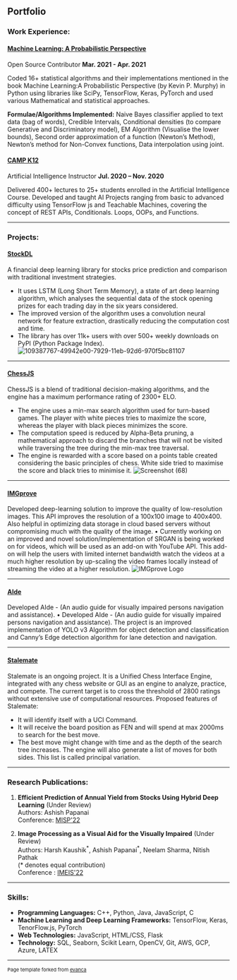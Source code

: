 ## Portfolio

### Work Experience: 

#### [Machine Learning: A Probabilistic Perspective](https://github.com/probml/pyprobml/pulls?q=is%3Apr+is%3Aclosed+author%3Aashishpapanai)
Open Source Contributor **Mar. 2021 - Apr. 2021**


Coded 16+ statistical algorithms and their implementations mentioned in the book Machine Learning:A Probabilistic Perspective (by Kevin P. Murphy) in Python using libraries like SciPy, TensorFlow, Keras, PyTorch and used various Mathematical and statistical approaches.

**Formulae/Algorithms Implemented:** Naive Bayes classifier applied to text data (bag of words), Credible Intervals, Conditional densities (to compare Generative and Discriminatory model), EM Algorithm (Visualise the lower bounds), Second order approximation of a function (Newton’s Method), Newton’s method for Non-Convex functions, Data interpolation using joint. 

#### [CAMP K12](https://github.com/ashishpapanai)

Artificial Intelligence Instructor **Jul. 2020 – Nov. 2020**


Delivered 400+ lectures to 25+ students enrolled in the Artificial Intelligence Course. Developed and taught AI Projects ranging from basic to advanced difficulty using TensorFlow js and Teachable Machines, covering the concept of REST APIs, Conditionals. Loops, OOPs, and Functions.

---

### Projects: 

#### [StockDL](/https://ashishpapanai.github.io/stockDL/)
A financial deep learning library for stocks price prediction and comparison with traditional investment
strategies.
- It uses LSTM (Long Short Term Memory), a state of art deep learning algorithm, which analyses the sequential data of the stock opening prizes for each trading day in the six years considered.
- The improved version of the algorithm uses a convolution neural network for feature extraction, drastically reducing the computation cost and time.
- The library has over 11k+ users with over 500+ weekly downloads on PyPI (Python Package Index).
![109387767-49942e00-7929-11eb-92d6-970f5bc81107](https://user-images.githubusercontent.com/52123364/151507065-caf2236b-1e8e-47d8-9708-1b08c0d12c47.png)


---
#### [ChessJS](https://ashishpapanai.github.io/chessJS/)
ChessJS is a blend of traditional decision-making algorithms, and the engine has a maximum performance
rating of 2300+ ELO.
- The engine uses a min-max search algorithm used for turn-based games. The player with white pieces tries to maximize the score, whereas the player with black pieces minimizes the score.
- The computation speed is reduced by Alpha-Beta pruning, a mathematical approach to discard the branches that will not be visited while traversing the tree during the min-max tree traversal.
- The engine is rewarded with a score based on a points table created considering the basic principles of chess. White side tried to maximise the score and black tries to minimise it.
![Screenshot (68)](https://user-images.githubusercontent.com/52123364/151507292-21f3bace-27a8-440a-9d9e-cd0f1ffbc1da.png)


---
#### [IMGprove](https://github.com/ashishpapanai/IMGprove)
Developed deep-learning solution to improve the quality of low-resolution images. This API improves the resolution of a 100x100 image to 400x400. Also helpful in optimizing data storage in cloud based servers without compromising much with the quality of the image.
• Currently working on an improved and novel solution/implementation of SRGAN is being worked on for videos, which will be used as an add-on with YouTube API. This add-on will help the users with limited internet bandwidth watch the videos at a much higher resolution by up-scaling the video frames locally instead of streaming the video at a higher resolution.
![IMGprove Logo](https://user-images.githubusercontent.com/52123364/151513234-ff66cab0-c0ba-44f0-9139-278d16be96bb.png)


---
#### [AIde](https://github.com/ashishpapanai/)
Developed AIde - (An audio guide for visually impaired persons navigation and assistance).
• Developed AIde - (An audio guide for visually impaired persons navigation and assistance). The
project is an improved implementation of YOLO v3 Algorithm for object detection and classification
and Canny’s Edge detection algorithm for lane detection and navigation.

---

#### [Stalemate](https://github.com/ashishpapanai/stalemate/)
Stalemate is an ongoing project. It is a Unified Chess Interface Engine, integrated with any chess website or GUI as an engine to analyze, practice, and compete. The current target is to cross the threshold of 2800 ratings without extensive use of computational resources.
Proposed features of Stalemate:
- It will identify itself with a UCI Command.
- It will receive the board position as FEN and will spend at max 2000ms to search for the best move.
- The best move might change with time and as the depth of the search tree increases. The engine will also generate a list of moves for both sides. This list is called principal variation.

---
### Research Publications: 
1. **Efficient Prediction of Annual Yield from Stocks Using Hybrid Deep Learning** (Under Review) <br>
    Authors: Ashish Papanai<br>
    Conference: [MISP'22](https://misp2022.nitrr.ac.in/)
    
2. **Image Processing as a Visual Aid for the Visually Impaired** (Under Review)<br>
    Authors: Harsh Kaushik<sup>\*</sup>, Ashish Papanai<sup>\*</sup>, Neelam Sharma, Nitish Pathak<br>
    (* denotes equal contribution)<br>
    Conference : [IMEIS'22](http://iemschoolofit.in/iemis/)
    
---
### Skills:
- **Programming Languages:** C++, Python, Java, JavaScript, C
- **Machine Learning and Deep Learning Frameworks:** TensorFlow, Keras, TenorFlow.js, PyTorch
- **Web Technologies:** JavaScript, HTML/CSS, Flask
- **Technology:** SQL, Seaborn, Scikit Learn, OpenCV, Git, AWS, GCP, Azure, LATEX


---
<p style="font-size:11px">Page template forked from <a href="https://github.com/evanca/quick-portfolio">evanca</a></p>
<!-- Remove above link if you don't want to attibute -->
